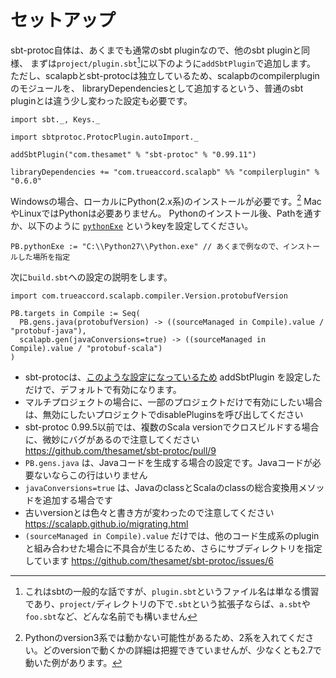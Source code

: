 # セットアップ

sbt-protoc自体は、あくまでも通常のsbt pluginなので、他のsbt pluginと同様、
まずは`project/plugin.sbt`[^plugin-sbt]に以下のように`addSbtPlugin`で追加します。
ただし、scalapbとsbt-protocは独立しているため、scalapbのcompilerpluginのモジュールを、
libraryDependenciesとして追加するという、普通のsbt pluginとは違う少し変わった設定も必要です。

```tut:invisible
import sbt._, Keys._

import sbtprotoc.ProtocPlugin.autoImport._
```

```tut:silent
addSbtPlugin("com.thesamet" % "sbt-protoc" % "0.99.11")

libraryDependencies += "com.trueaccord.scalapb" %% "compilerplugin" % "0.6.0"
```

Windowsの場合、ローカルにPython(2.x系)のインストールが必要です。[^python-version]
MacやLinuxではPythonは必要ありません。
Pythonのインストール後、Pathを通すか、以下のように [`pythonExe`](https://github.com/thesamet/sbt-protoc/blob/v0.99.10/src/main/scala/sbtprotoc/ProtocPlugin.scala#L24) というkeyを設定してください。

```tut:silent
PB.pythonExe := "C:\\Python27\\Python.exe" // あくまで例なので、インストールした場所を指定
```

次に`build.sbt`への設定の説明をします。

```tut:silent
import com.trueaccord.scalapb.compiler.Version.protobufVersion

PB.targets in Compile := Seq(
  PB.gens.java(protobufVersion) -> ((sourceManaged in Compile).value / "protobuf-java"),
  scalapb.gen(javaConversions=true) -> ((sourceManaged in Compile).value / "protobuf-scala")
)
```

- sbt-protocは、[このような設定になっているため](https://github.com/thesamet/sbt-protoc/blob/v0.99.10/src/main/scala/sbtprotoc/ProtocPlugin.scala#L54) addSbtPlugin を設定しただけで、デフォルトで有効になります。
 - マルチプロジェクトの場合に、一部のプロジェクトだけで有効にしたい場合は、無効にしたいプロジェクトでdisablePluginsを呼び出してください
- sbt-protoc 0.99.5以前では、複数のScala versionでクロスビルドする場合に、微妙にバグがあるので注意してください <https://github.com/thesamet/sbt-protoc/pull/9>
- `PB.gens.java` は、Javaコードを生成する場合の設定です。Javaコードが必要ないならこの行はいりません
- `javaConversions=true` は、JavaのclassとScalaのclassの総合変換用メソッドを追加する場合です
- 古いversionとは色々と書き方が変わったので注意してください <https://scalapb.github.io/migrating.html>
- `(sourceManaged in Compile).value` だけでは、他のコード生成系のpluginと組み合わせた場合に不具合が生じるため、さらにサブディレクトリを指定しています <https://github.com/thesamet/sbt-protoc/issues/6>


[^plugin-sbt]: これはsbtの一般的な話ですが、`plugin.sbt`というファイル名は単なる慣習であり、`project/`ディレクトリの下で`.sbt`という拡張子ならば、`a.sbt`や`foo.sbt`など、どんな名前でも構いません
[^python-version]: Pythonのversion3系では動かない可能性があるため、2系を入れてください。どのversionで動くかの詳細は把握できていませんが、少なくとも2.7で動いた例があります。
